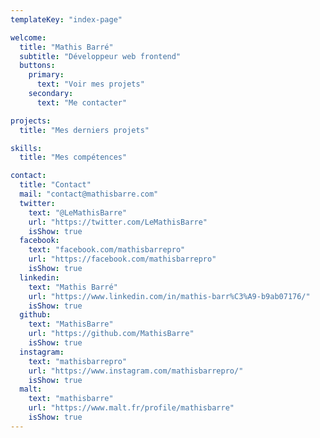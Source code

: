 ```yaml
---
templateKey: "index-page"

welcome:
  title: "Mathis Barré"
  subtitle: "Développeur web frontend"
  buttons:
    primary:
      text: "Voir mes projets"
    secondary:
      text: "Me contacter"

projects:
  title: "Mes derniers projets"

skills:
  title: "Mes compétences"

contact: 
  title: "Contact"
  mail: "contact@mathisbarre.com"
  twitter:
    text: "@LeMathisBarre"
    url: "https://twitter.com/LeMathisBarre"
    isShow: true
  facebook:
    text: "facebook.com/mathisbarrepro"
    url: "https://facebook.com/mathisbarrepro"
    isShow: true
  linkedin:
    text: "Mathis Barré"
    url: "https://www.linkedin.com/in/mathis-barr%C3%A9-b9ab07176/"
    isShow: true
  github:
    text: "MathisBarre"
    url: "https://github.com/MathisBarre"
    isShow: true
  instagram:
    text: "mathisbarrepro"
    url: "https://www.instagram.com/mathisbarrepro/"
    isShow: true
  malt:
    text: "mathisbarre"
    url: "https://www.malt.fr/profile/mathisbarre"
    isShow: true
---
```

